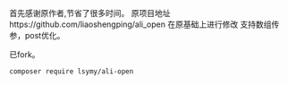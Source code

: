 首先感谢原作者,节省了很多时间。
原项目地址https://github.com/liaoshengping/ali_open
在原基础上进行修改
支持数组传参，post优化。

已fork。

```shell script
composer require lsymy/ali-open
```


